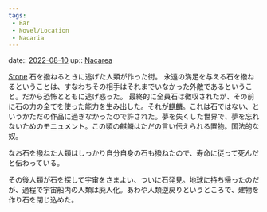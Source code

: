 ```yaml
---
tags:
 - Bar
 - Novel/Location
 - Nacaria
---
```


date:: [2022-08-10](Daily_Note/2022-08-10.md)
up:: [Nacarea](Nacarea.md)


[Stone](Stone.md)
石を撥ねるときに逃げた人類が作った街。
永遠の満足を与える石を撥ねるということは、すなわちその相手はそれまでいなかった外敵であるということ。だから恐怖とともに逃げ惑った。
最終的に全員石は徴収されたが、その前に石の力の全てを使った能力を生み出した。それが[麒麟](Kirin.md)。これは石ではない、というかただの作品に過ぎなかったので許された。夢を失くした世界で、夢を忘れないためのモニュメント。この頃の麒麟はただの言い伝えられる置物。国法的な奴。

なお石を撥ねた人類はしっかり自分自身の石も撥ねたので、寿命に従って死んだと伝わっている。

その後人類が石を探して宇宙をさまよい、ついに石発見。地球に持ち帰ったのだが、過程で宇宙船内の人類は廃人化。あわや人類逆戻りというところで、建物を作り石を閉じ込めた。
